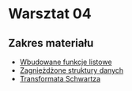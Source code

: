 # Warsztat 04

## Zakres materiału
* [Wbudowane funkcje listowe](https://github.com/slimakuj/perl/blob/master/class04/lecture.md#wbudowane-funkcje-listowe)
* [Zagnieżdżone struktury danych](https://github.com/slimakuj/perl/blob/master/class04/lecture.md#zagnieżdżone-struktury-danych)
* [Transformata Schwartza](https://github.com/slimakuj/perl/blob/master/class04/lecture.md#transformata-schwartza)
